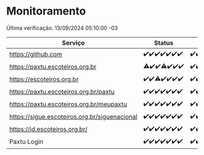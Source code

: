 # Monitoramento

Última verificação: 13/09/2024 05:10:00 -03

|Serviço|Status|Últimas 24h|
|---|---|---|
|https://github.com|<span title="2024-09-06: OK=23">✔️</span><span title="2024-09-07: OK=23">✔️</span><span title="2024-09-08: OK=23">✔️</span><span title="2024-09-09: OK=23">✔️</span><span title="2024-09-10: OK=23">✔️</span><span title="2024-09-11: OK=23">✔️</span><span title="2024-09-12: OK=7">✔️</span>|<span title="12/09/2024 05:10:00 -03 : 200">✔️</span><span title="12/09/2024 06:08:00 -03 : 200">✔️</span><span title="12/09/2024 07:09:00 -03 : 200">✔️</span><span title="12/09/2024 08:07:00 -03 : 200">✔️</span><span title="12/09/2024 09:14:00 -03 : 200">✔️</span><span title="12/09/2024 10:15:00 -03 : 200">✔️</span><span title="12/09/2024 11:08:00 -03 : 200">✔️</span><span title="12/09/2024 12:07:00 -03 : 200">✔️</span><span title="12/09/2024 13:09:00 -03 : 200">✔️</span><span title="12/09/2024 14:07:00 -03 : 200">✔️</span><span title="12/09/2024 15:11:00 -03 : 200">✔️</span><span title="12/09/2024 16:05:00 -03 : 200">✔️</span><span title="12/09/2024 17:08:00 -03 : 200">✔️</span><span title="12/09/2024 18:07:00 -03 : 200">✔️</span><span title="12/09/2024 19:08:00 -03 : 200">✔️</span><span title="12/09/2024 20:09:00 -03 : 200">✔️</span><span title="12/09/2024 21:37:00 -03 : 200">✔️</span><span title="12/09/2024 23:06:00 -03 : 200">✔️</span><span title="13/09/2024 00:09:00 -03 : 200">✔️</span><span title="13/09/2024 01:09:00 -03 : 200">✔️</span><span title="13/09/2024 02:08:00 -03 : 200">✔️</span><span title="13/09/2024 03:11:00 -03 : 200">✔️</span><span title="13/09/2024 04:08:00 -03 : 200">✔️</span><span title="13/09/2024 05:10:00 -03 : 200">✔️</span>|
|https://paxtu.escoteiros.org.br|<span title="2024-09-06: OK=22, Falhas=1">⚠️</span><span title="2024-09-07: OK=23">✔️</span><span title="2024-09-08: OK=23">✔️</span><span title="2024-09-09: OK=21, Falhas=2">⚠️</span><span title="2024-09-10: OK=23">✔️</span><span title="2024-09-11: OK=23">✔️</span><span title="2024-09-12: OK=7">✔️</span>|<span title="12/09/2024 05:10:00 -03 : 200">✔️</span><span title="12/09/2024 06:08:00 -03 : 200">✔️</span><span title="12/09/2024 07:09:00 -03 : 200">✔️</span><span title="12/09/2024 08:07:00 -03 : 200">✔️</span><span title="12/09/2024 09:14:00 -03 : 200">✔️</span><span title="12/09/2024 10:15:00 -03 : 200">✔️</span><span title="12/09/2024 11:08:00 -03 : 200">✔️</span><span title="12/09/2024 12:07:00 -03 : 200">✔️</span><span title="12/09/2024 13:09:00 -03 : 200">✔️</span><span title="12/09/2024 14:07:00 -03 : 200">✔️</span><span title="12/09/2024 15:11:00 -03 : 200">✔️</span><span title="12/09/2024 16:05:00 -03 : 200">✔️</span><span title="12/09/2024 17:08:00 -03 : 403">❌</span><span title="12/09/2024 18:07:00 -03 : 403">❌</span><span title="12/09/2024 19:08:00 -03 : 403">❌</span><span title="12/09/2024 20:09:00 -03 : 403">❌</span><span title="12/09/2024 21:37:00 -03 : 403">❌</span><span title="12/09/2024 23:06:00 -03 : 403">❌</span><span title="13/09/2024 00:09:00 -03 : 403">❌</span><span title="13/09/2024 01:09:00 -03 : 403">❌</span><span title="13/09/2024 02:08:00 -03 : 403">❌</span><span title="13/09/2024 03:11:00 -03 : 403">❌</span><span title="13/09/2024 04:08:00 -03 : 403">❌</span><span title="13/09/2024 05:10:00 -03 : 403">❌</span>|
|https://escoteiros.org.br|<span title="2024-09-06: OK=23">✔️</span><span title="2024-09-07: OK=23">✔️</span><span title="2024-09-08: OK=22, Falhas=1">⚠️</span><span title="2024-09-09: OK=23">✔️</span><span title="2024-09-10: OK=23">✔️</span><span title="2024-09-11: OK=23">✔️</span><span title="2024-09-12: OK=7">✔️</span>|<span title="12/09/2024 05:10:00 -03 : 200">✔️</span><span title="12/09/2024 06:08:00 -03 : 200">✔️</span><span title="12/09/2024 07:09:00 -03 : 200">✔️</span><span title="12/09/2024 08:07:00 -03 : 200">✔️</span><span title="12/09/2024 09:14:00 -03 : 200">✔️</span><span title="12/09/2024 10:15:00 -03 : 200">✔️</span><span title="12/09/2024 11:08:00 -03 : 200">✔️</span><span title="12/09/2024 12:07:00 -03 : 200">✔️</span><span title="12/09/2024 13:09:00 -03 : 200">✔️</span><span title="12/09/2024 14:07:00 -03 : 200">✔️</span><span title="12/09/2024 15:11:00 -03 : 200">✔️</span><span title="12/09/2024 16:05:00 -03 : 200">✔️</span><span title="12/09/2024 17:08:00 -03 : 403">❌</span><span title="12/09/2024 18:07:00 -03 : 403">❌</span><span title="12/09/2024 19:08:00 -03 : 403">❌</span><span title="12/09/2024 20:09:00 -03 : 403">❌</span><span title="12/09/2024 21:37:00 -03 : 403">❌</span><span title="12/09/2024 23:06:00 -03 : 403">❌</span><span title="13/09/2024 00:09:00 -03 : 403">❌</span><span title="13/09/2024 01:09:00 -03 : 403">❌</span><span title="13/09/2024 02:08:00 -03 : 403">❌</span><span title="13/09/2024 03:11:00 -03 : 403">❌</span><span title="13/09/2024 04:08:00 -03 : 403">❌</span><span title="13/09/2024 05:10:00 -03 : 403">❌</span>|
|https://paxtu.escoteiros.org.br/paxtu|<span title="2024-09-06: OK=23">✔️</span><span title="2024-09-07: OK=23">✔️</span><span title="2024-09-08: OK=23">✔️</span><span title="2024-09-09: OK=23">✔️</span><span title="2024-09-10: OK=23">✔️</span><span title="2024-09-11: OK=23">✔️</span><span title="2024-09-12: OK=7">✔️</span>|<span title="12/09/2024 05:10:00 -03 : 200">✔️</span><span title="12/09/2024 06:08:00 -03 : 200">✔️</span><span title="12/09/2024 07:09:00 -03 : 200">✔️</span><span title="12/09/2024 08:07:00 -03 : 200">✔️</span><span title="12/09/2024 09:14:00 -03 : 200">✔️</span><span title="12/09/2024 10:15:00 -03 : 200">✔️</span><span title="12/09/2024 11:08:00 -03 : 200">✔️</span><span title="12/09/2024 12:07:00 -03 : 200">✔️</span><span title="12/09/2024 13:09:00 -03 : 200">✔️</span><span title="12/09/2024 14:07:00 -03 : 200">✔️</span><span title="12/09/2024 15:11:00 -03 : 200">✔️</span><span title="12/09/2024 16:05:00 -03 : 200">✔️</span><span title="12/09/2024 17:08:00 -03 : 403">❌</span><span title="12/09/2024 18:07:00 -03 : 403">❌</span><span title="12/09/2024 19:08:00 -03 : 403">❌</span><span title="12/09/2024 20:09:00 -03 : 403">❌</span><span title="12/09/2024 21:37:00 -03 : 403">❌</span><span title="12/09/2024 23:06:00 -03 : 403">❌</span><span title="13/09/2024 00:09:00 -03 : 403">❌</span><span title="13/09/2024 01:09:00 -03 : 403">❌</span><span title="13/09/2024 02:08:00 -03 : 403">❌</span><span title="13/09/2024 03:11:00 -03 : 403">❌</span><span title="13/09/2024 04:08:00 -03 : 403">❌</span><span title="13/09/2024 05:10:00 -03 : 403">❌</span>|
|https://paxtu.escoteiros.org.br/meupaxtu|<span title="2024-09-06: OK=23">✔️</span><span title="2024-09-07: OK=23">✔️</span><span title="2024-09-08: OK=23">✔️</span><span title="2024-09-09: OK=23">✔️</span><span title="2024-09-10: OK=23">✔️</span><span title="2024-09-11: OK=23">✔️</span><span title="2024-09-12: OK=7">✔️</span>|<span title="12/09/2024 05:10:00 -03 : 200">✔️</span><span title="12/09/2024 06:08:00 -03 : 200">✔️</span><span title="12/09/2024 07:09:00 -03 : 200">✔️</span><span title="12/09/2024 08:07:00 -03 : 200">✔️</span><span title="12/09/2024 09:14:00 -03 : 200">✔️</span><span title="12/09/2024 10:15:00 -03 : 200">✔️</span><span title="12/09/2024 11:08:00 -03 : 200">✔️</span><span title="12/09/2024 12:07:00 -03 : 200">✔️</span><span title="12/09/2024 13:09:00 -03 : 200">✔️</span><span title="12/09/2024 14:07:00 -03 : 200">✔️</span><span title="12/09/2024 15:11:00 -03 : 200">✔️</span><span title="12/09/2024 16:05:00 -03 : 200">✔️</span><span title="12/09/2024 17:08:00 -03 : 403">❌</span><span title="12/09/2024 18:07:00 -03 : 403">❌</span><span title="12/09/2024 19:08:00 -03 : 403">❌</span><span title="12/09/2024 20:09:00 -03 : 403">❌</span><span title="12/09/2024 21:37:00 -03 : 403">❌</span><span title="12/09/2024 23:06:00 -03 : 403">❌</span><span title="13/09/2024 00:09:00 -03 : 403">❌</span><span title="13/09/2024 01:09:00 -03 : 403">❌</span><span title="13/09/2024 02:08:00 -03 : 403">❌</span><span title="13/09/2024 03:11:00 -03 : 403">❌</span><span title="13/09/2024 04:08:00 -03 : 403">❌</span><span title="13/09/2024 05:10:00 -03 : 403">❌</span>|
|https://sigue.escoteiros.org.br/siguenacional|<span title="2024-09-06: OK=23">✔️</span><span title="2024-09-07: OK=23">✔️</span><span title="2024-09-08: OK=23">✔️</span><span title="2024-09-09: OK=23">✔️</span><span title="2024-09-10: OK=23">✔️</span><span title="2024-09-11: OK=23">✔️</span><span title="2024-09-12: OK=7">✔️</span>|<span title="12/09/2024 05:10:00 -03 : 200">✔️</span><span title="12/09/2024 06:08:00 -03 : 200">✔️</span><span title="12/09/2024 07:09:00 -03 : 200">✔️</span><span title="12/09/2024 08:07:00 -03 : 200">✔️</span><span title="12/09/2024 09:14:00 -03 : 200">✔️</span><span title="12/09/2024 10:15:00 -03 : 200">✔️</span><span title="12/09/2024 11:08:00 -03 : 200">✔️</span><span title="12/09/2024 12:07:00 -03 : 200">✔️</span><span title="12/09/2024 13:09:00 -03 : 200">✔️</span><span title="12/09/2024 14:07:00 -03 : 200">✔️</span><span title="12/09/2024 15:11:00 -03 : 200">✔️</span><span title="12/09/2024 16:05:00 -03 : 200">✔️</span><span title="12/09/2024 17:08:00 -03 : 200">✔️</span><span title="12/09/2024 18:07:00 -03 : 200">✔️</span><span title="12/09/2024 19:08:00 -03 : 200">✔️</span><span title="12/09/2024 20:09:00 -03 : 200">✔️</span><span title="12/09/2024 21:37:00 -03 : 200">✔️</span><span title="12/09/2024 23:06:00 -03 : 200">✔️</span><span title="13/09/2024 00:09:00 -03 : 200">✔️</span><span title="13/09/2024 01:09:00 -03 : 200">✔️</span><span title="13/09/2024 02:08:00 -03 : 200">✔️</span><span title="13/09/2024 03:11:00 -03 : 200">✔️</span><span title="13/09/2024 04:08:00 -03 : 200">✔️</span><span title="13/09/2024 05:10:00 -03 : 200">✔️</span>|
|https://id.escoteiros.org.br/|<span title="2024-09-06: OK=23">✔️</span><span title="2024-09-07: OK=23">✔️</span><span title="2024-09-08: OK=23">✔️</span><span title="2024-09-09: OK=23">✔️</span><span title="2024-09-10: OK=23">✔️</span><span title="2024-09-11: OK=23">✔️</span><span title="2024-09-12: OK=7">✔️</span>|<span title="12/09/2024 05:10:00 -03 : 200">✔️</span><span title="12/09/2024 06:08:00 -03 : 200">✔️</span><span title="12/09/2024 07:09:00 -03 : 200">✔️</span><span title="12/09/2024 08:07:00 -03 : 200">✔️</span><span title="12/09/2024 09:14:00 -03 : 200">✔️</span><span title="12/09/2024 10:15:00 -03 : 200">✔️</span><span title="12/09/2024 11:08:00 -03 : 200">✔️</span><span title="12/09/2024 12:07:00 -03 : 200">✔️</span><span title="12/09/2024 13:09:00 -03 : 200">✔️</span><span title="12/09/2024 14:07:00 -03 : 200">✔️</span><span title="12/09/2024 15:11:00 -03 : 200">✔️</span><span title="12/09/2024 16:05:00 -03 : 200">✔️</span><span title="12/09/2024 17:08:00 -03 : 403">❌</span><span title="12/09/2024 18:07:00 -03 : 403">❌</span><span title="12/09/2024 19:08:00 -03 : 403">❌</span><span title="12/09/2024 20:09:00 -03 : 403">❌</span><span title="12/09/2024 21:37:00 -03 : 403">❌</span><span title="12/09/2024 23:06:00 -03 : 403">❌</span><span title="13/09/2024 00:09:00 -03 : 403">❌</span><span title="13/09/2024 01:09:00 -03 : 403">❌</span><span title="13/09/2024 02:08:00 -03 : 403">❌</span><span title="13/09/2024 03:11:00 -03 : 403">❌</span><span title="13/09/2024 04:08:00 -03 : 403">❌</span><span title="13/09/2024 05:10:00 -03 : 403">❌</span>|
|Paxtu Login|<span title="2024-09-06: OK=23">✔️</span><span title="2024-09-07: OK=23">✔️</span><span title="2024-09-08: OK=23">✔️</span><span title="2024-09-09: OK=23">✔️</span><span title="2024-09-10: OK=23">✔️</span><span title="2024-09-11: OK=23">✔️</span><span title="2024-09-12: OK=7">✔️</span>|<span title="12/09/2024 05:10:00 -03 : 200">✔️</span><span title="12/09/2024 06:08:00 -03 : 200">✔️</span><span title="12/09/2024 07:09:00 -03 : 200">✔️</span><span title="12/09/2024 08:07:00 -03 : 200">✔️</span><span title="12/09/2024 09:14:00 -03 : 200">✔️</span><span title="12/09/2024 10:15:00 -03 : 200">✔️</span><span title="12/09/2024 11:08:00 -03 : 200">✔️</span><span title="12/09/2024 12:07:00 -03 : 200">✔️</span><span title="12/09/2024 13:09:00 -03 : 200">✔️</span><span title="12/09/2024 14:07:00 -03 : 200">✔️</span><span title="12/09/2024 15:11:00 -03 : 200">✔️</span><span title="12/09/2024 16:05:00 -03 : 200">✔️</span><span title="12/09/2024 17:08:00 -03 : 200">✔️</span><span title="12/09/2024 18:07:00 -03 : 200">✔️</span><span title="12/09/2024 19:08:00 -03 : 200">✔️</span><span title="12/09/2024 20:09:00 -03 : 200">✔️</span><span title="12/09/2024 21:37:00 -03 : 200">✔️</span><span title="12/09/2024 23:06:00 -03 : 200">✔️</span><span title="13/09/2024 00:09:00 -03 : 200">✔️</span><span title="13/09/2024 01:09:00 -03 : 200">✔️</span><span title="13/09/2024 02:08:00 -03 : 200">✔️</span><span title="13/09/2024 03:11:00 -03 : 200">✔️</span><span title="13/09/2024 04:08:00 -03 : 200">✔️</span><span title="13/09/2024 05:10:00 -03 : 200">✔️</span>|
